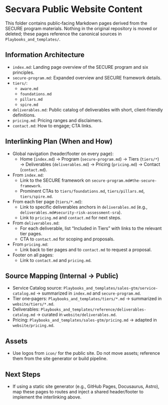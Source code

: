 # Secvara Public Website Content

This folder contains public‑facing Markdown pages derived from the SECURE program materials. Nothing in the original repository is moved or deleted; these pages reference the canonical sources in `Playbooks_and_templates/`.

## Information Architecture
- `index.md`: Landing page overview of the SECURE program and six principles.
- `secure-program.md`: Expanded overview and SECURE framework details.
- `tiers/`:
  - `aware.md`
  - `foundations.md`
  - `pillars.md`
  - `spire.md`
- `deliverables.md`: Public catalog of deliverables with short, client‑friendly definitions.
- `pricing.md`: Pricing ranges and disclaimers.
- `contact.md`: How to engage; CTA links.

## Interlinking Plan (When and How)
- Global navigation (header/footer on every page):
  - Home (`index.md`) → Program (`secure-program.md`) → Tiers (`tiers/*`) → Deliverables (`deliverables.md`) → Pricing (`pricing.md`) → Contact (`contact.md`).
- From `index.md`:
  - Link to the SECURE framework on `secure-program.md#the-secure-framework`.
  - Prominent CTAs to `tiers/foundations.md`, `tiers/pillars.md`, `tiers/spire.md`.
- From each tier page (`tiers/*.md`):
  - Link to specific deliverables anchors in `deliverables.md` (e.g., `deliverables.md#security-risk-assessment-sra`).
  - Link to `pricing.md` and `contact.md` for next steps.
- From `deliverables.md`:
  - For each deliverable, list “Included in Tiers” with links to the relevant tier pages.
  - CTA to `contact.md` for scoping and proposals.
- From `pricing.md`:
  - Link back to tier pages and to `contact.md` to request a proposal.
- Footer on all pages:
  - Link to `contact.md` and `pricing.md`.

## Source Mapping (Internal → Public)
- Service Catalog source: `Playbooks_and_templates/sales-gtm/service-catalog.md` → summarized in `index.md` and `secure-program.md`.
- Tier one‑pagers: `Playbooks_and_templates/tiers/*.md` → summarized in `website/tiers/*.md`.
- Deliverables: `Playbooks_and_templates/reference/deliverables-catalog.md` → curated in `website/deliverables.md`.
- Pricing: `Playbooks_and_templates/sales-gtm/pricing.md` → adapted in `website/pricing.md`.

## Assets
- Use logos from `icon/` for the public site. Do not move assets; reference them from the site generator or build pipeline.

## Next Steps
- If using a static site generator (e.g., GitHub Pages, Docusaurus, Astro), map these pages to routes and inject a shared header/footer to implement the interlinking above.
